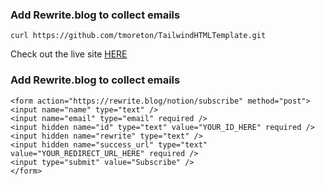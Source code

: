 ### Add Rewrite.blog to collect emails

```
curl https://github.com/tmoreton/TailwindHTMLTemplate.git
```

Check out the live site [HERE](http://tmoreton.github.io/TailwindHTMLTemplate)

### Add Rewrite.blog to collect emails
```
<form action="https://rewrite.blog/notion/subscribe" method="post">
<input name="name" type="text" />
<input name="email" type="email" required />
<input hidden name="id" type="text" value="YOUR_ID_HERE" required />
<input hidden name="rewrite" type="text" />
<input hidden name="success_url" type="text" value="YOUR_REDIRECT_URL_HERE" required />
<input type="submit" value="Subscribe" />
</form>
```